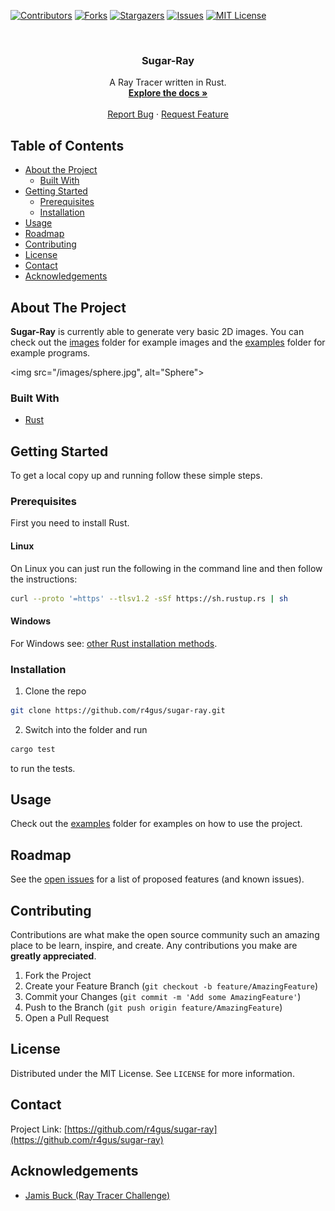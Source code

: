 <!-- PROJECT SHIELDS -->
<!--
*** I'm using markdown "reference style" links for readability.
*** Reference links are enclosed in brackets [ ] instead of parentheses ( ).
*** See the bottom of this document for the declaration of the reference variables
*** for contributors-url, forks-url, etc. This is an optional, concise syntax you may use.
*** https://www.markdownguide.org/basic-syntax/#reference-style-links
-->
[![Contributors][contributors-shield]][contributors-url]
[![Forks][forks-shield]][forks-url]
[![Stargazers][stars-shield]][stars-url]
[![Issues][issues-shield]][issues-url]
[![MIT License][license-shield]][license-url]



<!-- PROJECT LOGO -->
<br />
<p align="center">
  <!--
  <a href="https://github.com/r4gus/greasy">
    <img src="" alt="Logo" width="160" height="80">
  </a>
  -->

  <h3 align="center">Sugar-Ray</h3>

  <p align="center">
    A Ray Tracer written in Rust.
    <br/>
    <a href="https://github.com/r4gus/sugar-ray"><strong>Explore the docs »</strong></a>
    <br/>
    <br/>
    <a href="https://github.com/r4gus/sugar-ray/issues">Report Bug</a>
    ·
    <a href="https://github.com/r4gus/sugar-ray/issues">Request Feature</a>
  </p>
</p>



<!-- TABLE OF CONTENTS -->
## Table of Contents

* [About the Project](#about-the-project)
  * [Built With](#built-with)
* [Getting Started](#getting-started)
  * [Prerequisites](#prerequisites)
  * [Installation](#installation)
* [Usage](#usage)
* [Roadmap](#roadmap)
* [Contributing](#contributing)
* [License](#license)
* [Contact](#contact)
* [Acknowledgements](#acknowledgements)



<!-- ABOUT THE PROJECT -->
## About The Project

__Sugar-Ray__ is currently able to generate very basic 2D images. You can check out the
[images](https://github.com/r4gus/sugar-ray/tree/main/images) folder for example images 
and the [examples](https://github.com/r4gus/sugar-ray/tree/main/src/examples) folder for example programs.

<img src="/images/sphere.jpg", alt="Sphere">


### Built With
* [Rust](https://www.rust-lang.org) 

<!-- GETTING STARTED -->
## Getting Started

To get a local copy up and running follow these simple steps.

### Prerequisites

First you need to install Rust. 

#### Linux
On Linux you can just run the following in the command line and then follow the instructions:
```Bash
curl --proto '=https' --tlsv1.2 -sSf https://sh.rustup.rs | sh
```

#### Windows
For Windows see: [other Rust installation methods](https://forge.rust-lang.org/infra/other-installation-methods.html).


### Installation

1. Clone the repo
```sh
git clone https://github.com/r4gus/sugar-ray.git
```

2. Switch into the folder and run
```sh
cargo test
```
to run the tests.

<!-- USAGE EXAMPLES -->
## Usage

Check out the [examples](https://github.com/r4gus/sugar-ray/tree/main/src/examples) folder for examples on
how to use the project.

<!-- ROADMAP -->
## Roadmap

See the [open issues](https://github.com/r4gus/sugar-ray/issues) for a list of proposed features (and known issues).


## Contributing

Contributions are what make the open source community such an amazing place to be learn, inspire, and create. Any contributions you make are **greatly appreciated**.

1. Fork the Project
2. Create your Feature Branch (`git checkout -b feature/AmazingFeature`)
3. Commit your Changes (`git commit -m 'Add some AmazingFeature'`)
4. Push to the Branch (`git push origin feature/AmazingFeature`)
5. Open a Pull Request


## License

Distributed under the MIT License. See `LICENSE` for more information.


<!-- CONTACT -->
## Contact

Project Link: [https://github.com/r4gus/sugar-ray](https://github.com/r4gus/sugar-ray)



<!-- ACKNOWLEDGEMENTS -->
## Acknowledgements
* [Jamis Buck (Ray Tracer Challenge)](http://raytracerchallenge.com/)





<!-- MARKDOWN LINKS & IMAGES -->
<!-- https://www.markdownguide.org/basic-syntax/#reference-style-links -->

[contributors-shield]: https://img.shields.io/github/contributors/r4gus/sugar-ray?style=flat-square
[contributors-url]: https://github.com/r4gus/sugar-ray/graphs/contributors
[forks-shield]: https://img.shields.io/github/forks/r4gus/sugar-ray?style=flat-square
[forks-url]: https://github.com/r4gus/sugar-ray/network
[stars-shield]: https://img.shields.io/github/stars/r4gus/sugar-ray?style=flat-square
[stars-url]: https://github.com/r4gus/sugar-ray/stargazers
[issues-shield]: https://img.shields.io/github/issues/r4gus/sugar-ray?style=flat-square
[issues-url]: https://github.com/r4gus/sugar-ray/issues
[license-shield]: https://img.shields.io/github/license/r4gus/sugar-ray?style=flat-square
[license-url]: https://github.com/r4gus/sugar-ray/blob/main/LICENSE
[product-screenshot]: images/screenshot.png
